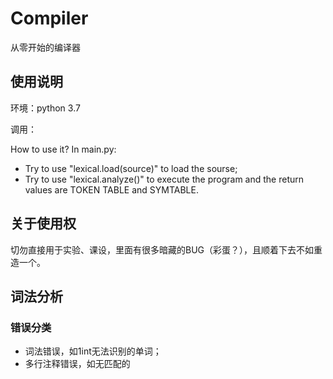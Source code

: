 # Compiler

从零开始的编译器

## 使用说明

环境：python 3.7

调用：

How to use it?
In main.py:

- Try to use "lexical.load(source)" to load the sourse;
- Try to use "lexical.analyze()" to execute the program and the return values are TOKEN TABLE and SYMTABLE.

## 关于使用权

切勿直接用于实验、课设，里面有很多暗藏的BUG（彩蛋？），且顺着下去不如重造一个。

## 词法分析

### 错误分类

- 词法错误，如1int无法识别的单词；
- 多行注释错误，如无匹配的